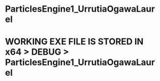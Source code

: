 # ParticlesEngine1_UrrutiaOgawaLaurel

# WORKING EXE FILE IS STORED IN x64 > DEBUG > ParticlesEngine1_UrrutiaOgawaLaurel

